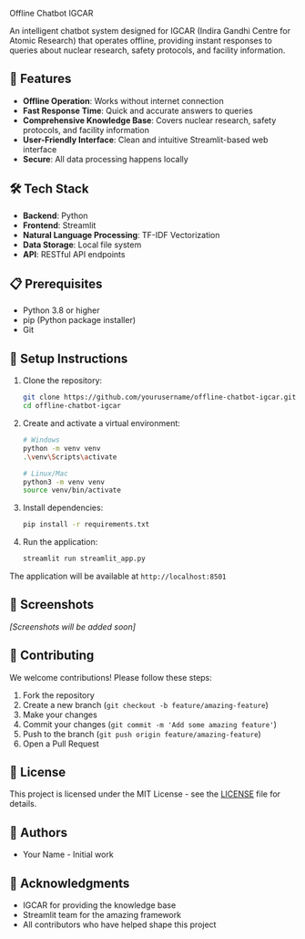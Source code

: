 Offline Chatbot IGCAR

An intelligent chatbot system designed for IGCAR (Indira Gandhi Centre for Atomic Research) that operates offline, providing instant responses to queries about nuclear research, safety protocols, and facility information.

## 🚀 Features

- **Offline Operation**: Works without internet connection
- **Fast Response Time**: Quick and accurate answers to queries
- **Comprehensive Knowledge Base**: Covers nuclear research, safety protocols, and facility information
- **User-Friendly Interface**: Clean and intuitive Streamlit-based web interface
- **Secure**: All data processing happens locally

## 🛠️ Tech Stack

- **Backend**: Python
- **Frontend**: Streamlit
- **Natural Language Processing**: TF-IDF Vectorization
- **Data Storage**: Local file system
- **API**: RESTful API endpoints

## 📋 Prerequisites

- Python 3.8 or higher
- pip (Python package installer)
- Git

## 🚀 Setup Instructions

1. Clone the repository:
   ```bash
   git clone https://github.com/yourusername/offline-chatbot-igcar.git
   cd offline-chatbot-igcar
   ```

2. Create and activate a virtual environment:
   ```bash
   # Windows
   python -m venv venv
   .\venv\Scripts\activate

   # Linux/Mac
   python3 -m venv venv
   source venv/bin/activate
   ```

3. Install dependencies:
   ```bash
   pip install -r requirements.txt
   ```

4. Run the application:
   ```bash
   streamlit run streamlit_app.py
   ```

The application will be available at `http://localhost:8501`

## 📸 Screenshots

*[Screenshots will be added soon]*

## 🤝 Contributing

We welcome contributions! Please follow these steps:

1. Fork the repository
2. Create a new branch (`git checkout -b feature/amazing-feature`)
3. Make your changes
4. Commit your changes (`git commit -m 'Add some amazing feature'`)
5. Push to the branch (`git push origin feature/amazing-feature`)
6. Open a Pull Request

## 📝 License

This project is licensed under the MIT License - see the [LICENSE](LICENSE) file for details.

## 👥 Authors

- Your Name - Initial work

## 🙏 Acknowledgments

- IGCAR for providing the knowledge base
- Streamlit team for the amazing framework
- All contributors who have helped shape this project

